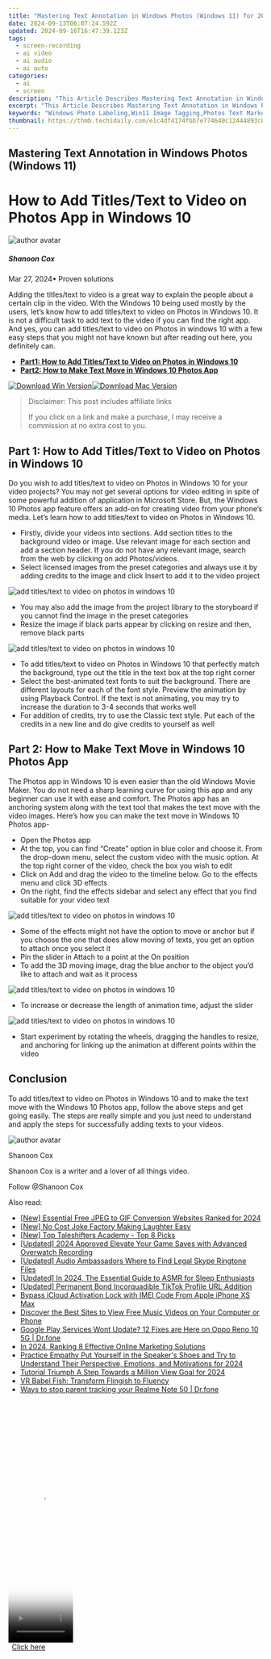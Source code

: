 ```yaml
---
title: "Mastering Text Annotation in Windows Photos (Windows 11) for 2024"
date: 2024-09-13T06:07:24.592Z
updated: 2024-09-16T16:47:39.123Z
tags: 
  - screen-recording
  - ai video
  - ai audio
  - ai auto
categories: 
  - ai
  - screen
description: "This Article Describes Mastering Text Annotation in Windows Photos (Windows 11) for 2024"
excerpt: "This Article Describes Mastering Text Annotation in Windows Photos (Windows 11) for 2024"
keywords: "Windows Photo Labeling,Win11 Image Tagging,Photos Text Markup Guide,Text Highlights in Windows,Photo Note Annotation Tips,Advanced Windows Photos Editing,Windows 11 Photo Tagging Techniques"
thumbnail: https://thmb.techidaily.com/e1c4df4174fbb7e774640c12444893c833b651d1c12bd8c02f2b01f747786c25.jpg
---
```


## Mastering Text Annotation in Windows Photos (Windows 11)

# How to Add Titles/Text to Video on Photos App in Windows 10

![author avatar](https://images.wondershare.com/filmora/article-images/shannon-cox.jpg)

##### Shanoon Cox

 Mar 27, 2024• Proven solutions

Adding the titles/text to video is a great way to explain the people about a certain clip in the video. With the Windows 10 being used mostly by the users, let’s know how to add titles/text to video on Photos in Windows 10\. It is not a difficult task to add text to the video if you can find the right app. And yes, you can add titles/text to video on Photos in windows 10 with a few easy steps that you might not have known but after reading out here, you definitely can.

* [**Part1: How to Add Titles/Text to Video on Photos in Windows 10**](#part1)
* [**Part2: How to Make Text Move in Windows 10 Photos App**](#part2)

[![Download Win Version](https://images.wondershare.com/filmora/guide/download-btn-win.jpg)](https://tools.techidaily.com/wondershare/filmora/download/)[![Download Mac Version](https://images.wondershare.com/filmora/guide/download-btn-mac.jpg)](https://tools.techidaily.com/wondershare/filmora/download/)

>  Disclaimer: This post includes affiliate links
>
>  If you click on a link and make a purchase, I may receive a commission at no extra cost to you.
>

## Part 1: How to Add Titles/Text to Video on Photos in Windows 10

Do you wish to add titles/text to video on Photos in Windows 10 for your video projects? You may not get several options for video editing in spite of some powerful addition of application in Microsoft Store. But, the Windows 10 Photos app feature offers an add-on for creating video from your phone’s media. Let’s learn how to add titles/text to video on Photos in Windows 10.

* Firstly, divide your videos into sections. Add section titles to the background video or image. Use relevant image for each section and add a section header. If you do not have any relevant image, search from the web by clicking on add Photos/videos.
* Select licensed images from the preset categories and always use it by adding credits to the image and click Insert to add it to the video project

![add titles/text to video on photos in windows 10](https://images.wondershare.com/filmora/article-images/add-text-photos-app.jpg)

* You may also add the image from the project library to the storyboard if you cannot find the image in the preset categories
* Resize the image if black parts appear by clicking on resize and then, remove black parts

![add titles/text to video on photos in windows 10](https://images.wondershare.com/filmora/article-images/resize-photos-app.jpg)

* To add titles/text to video on Photos in Windows 10 that perfectly match the background, type out the title in the text box at the top right corner
* Select the best-animated text fonts to suit the background. There are different layouts for each of the font style. Preview the animation by using Playback Control. If the text is not animating, you may try to increase the duration to 3-4 seconds that works well
* For addition of credits, try to use the Classic text style. Put each of the credits in a new line and do give credits to yourself as well

## Part 2: How to Make Text Move in Windows 10 Photos App

The Photos app in Windows 10 is even easier than the old Windows Movie Maker. You do not need a sharp learning curve for using this app and any beginner can use it with ease and comfort. The Photos app has an anchoring system along with the text tool that makes the text move with the video images. Here’s how you can make the text move in Windows 10 Photos app-

* Open the Photos app
* At the top, you can find “Create” option in blue color and choose it. From the drop-down menu, select the custom video with the music option. At the top right corner of the video, check the box you wish to edit
* Click on Add and drag the video to the timeline below. Go to the effects menu and click 3D effects
* On the right, find the effects sidebar and select any effect that you find suitable for your video text

![add titles/text to video on photos in windows 10](https://images.wondershare.com/filmora/article-images/effects-photos.jpg)

* Some of the effects might not have the option to move or anchor but if you choose the one that does allow moving of texts, you get an option to attach once you select it
* Pin the slider in Attach to a point at the On position
* To add the 3D moving image, drag the blue anchor to the object you’d like to attach and wait as it process

![add titles/text to video on photos in windows 10](https://images.wondershare.com/filmora/article-images/attach-effects-photos-min.jpg)

* To increase or decrease the length of animation time, adjust the slider

![add titles/text to video on photos in windows 10](https://images.wondershare.com/filmora/article-images/edit-text-photos.jpg)

* Start experiment by rotating the wheels, dragging the handles to resize, and anchoring for linking up the animation at different points within the video

## Conclusion

To add titles/text to video on Photos in Windows 10 and to make the text move with the Windows 10 Photos app, follow the above steps and get going easily. The steps are really simple and you just need to understand and apply the steps for successfully adding texts to your videos.

![author avatar](https://images.wondershare.com/filmora/article-images/shannon-cox.jpg)

Shanoon Cox

Shanoon Cox is a writer and a lover of all things video.

Follow @Shanoon Cox


<ins class="adsbygoogle"
     style="display:block"
     data-ad-format="autorelaxed"
     data-ad-client="ca-pub-7571918770474297"
     data-ad-slot="1223367746"></ins>



<ins class="adsbygoogle"
     style="display:block"
     data-ad-client="ca-pub-7571918770474297"
     data-ad-slot="8358498916"
     data-ad-format="auto"
     data-full-width-responsive="true"></ins>


<span class="atpl-alsoreadstyle">Also read:</span>
<div><ul>
<li><a href="https://fox-glue.techidaily.com/new-essential-free-jpeg-to-gif-conversion-websites-ranked-for-2024/"><u>[New] Essential Free JPEG to GIF Conversion Websites Ranked for 2024</u></a></li>
<li><a href="https://fox-info.techidaily.com/new-no-cost-joke-factory-making-laughter-easy/"><u>[New] No Cost Joke Factory Making Laughter Easy</u></a></li>
<li><a href="https://fox-glue.techidaily.com/new-top-taleshifters-academy-top-8-picks/"><u>[New] Top Taleshifters Academy - Top 8 Picks</u></a></li>
<li><a href="https://screen-sharing-recording.techidaily.com/updated-2024-approved-elevate-your-game-saves-with-advanced-overwatch-recording/"><u>[Updated] 2024 Approved Elevate Your Game Saves with Advanced Overwatch Recording</u></a></li>
<li><a href="https://fox-glue.techidaily.com/updated-audio-ambassadors-where-to-find-legal-skype-ringtone-files/"><u>[Updated] Audio Ambassadors Where to Find Legal Skype Ringtone Files</u></a></li>
<li><a href="https://fox-glue.techidaily.com/updated-in-2024-the-essential-guide-to-asmr-for-sleep-enthusiasts/"><u>[Updated] In 2024, The Essential Guide to ASMR for Sleep Enthusiasts</u></a></li>
<li><a href="https://fox-glue.techidaily.com/updated-permanent-bond-incorquadible-tiktok-profile-url-addition/"><u>[Updated] Permanent Bond Incorquadible TikTok Profile URL Addition</u></a></li>
<li><a href="https://activate-lock.techidaily.com/bypass-icloud-activation-lock-with-imei-code-from-apple-iphone-xs-max-by-drfone-ios/"><u>Bypass iCloud Activation Lock with IMEI Code From Apple iPhone XS Max</u></a></li>
<li><a href="https://techtrends.techidaily.com/discover-the-best-sites-to-view-free-music-videos-on-your-computer-or-phone/"><u>Discover the Best Sites to View Free Music Videos on Your Computer or Phone</u></a></li>
<li><a href="https://howto.techidaily.com/google-play-services-wont-update-12-fixes-are-here-on-oppo-reno-10-5g-drfone-by-drfone-fix-android-problems-fix-android-problems/"><u>Google Play Services Wont Update? 12 Fixes are Here on Oppo Reno 10 5G | Dr.fone</u></a></li>
<li><a href="https://youtube-sure.techidaily.com/24-ranking-8-effective-online-marketing-solutions/"><u>In 2024, Ranking 8 Effective Online Marketing Solutions</u></a></li>
<li><a href="https://article-files.techidaily.com/practice-empathy-put-yourself-in-the-speakers-shoes-and-try-to-understand-their-perspective-emotions-and-motivations-for-2024/"><u>Practice Empathy Put Yourself in the Speaker's Shoes and Try to Understand Their Perspective, Emotions, and Motivations for 2024</u></a></li>
<li><a href="https://fox-glue.techidaily.com/tutorial-triumph-a-step-towards-a-million-view-goal-for-2024/"><u>Tutorial Triumph A Step Towards a Million View Goal for 2024</u></a></li>
<li><a href="https://mondly-stories.techidaily.com/1719580737207-vr-babel-fish-transform-flingish-to-fluency/"><u>VR Babel Fish: Transform Flingish to Fluency</u></a></li>
<li><a href="https://android-location-track.techidaily.com/ways-to-stop-parent-tracking-your-realme-note-50-drfone-by-drfone-virtual-android/"><u>Ways to stop parent tracking your Realme Note 50 | Dr.fone</u></a></li>
</ul></div>

<!-- affiliate ads begin -->
<span id="1975636">
					<video width="128" height="480" style="cursor:pointer"
           poster="//a.impactradius-go.com/display-clicktoplayimage/1975636.png"
           onclick="if(!this.playClicked){this.play();this.setAttribute('controls',true);this.playClicked=true;}">
	   <source src="//a.impactradius-go.com/display-ad/22993-1975636">
	   <img src="//a.impactradius-go.com/display-clicktoplayimage/1975636.png" style="border: none; height: 100%; width: 100%; object-fit: contain">
	</video>
	<div style="width:80px;text-align:center"><a href="javascript:window.open(decodeURIComponent('https%3A%2F%2Fhomestyler.sjv.io%2Fc%2F5597632%2F1975636%2F22993'), '_blank');void(0);">Click here</a></div>
</span>
<img height="0" width="0" src="https://imp.pxf.io/i/5597632/1975636/22993" style="position:absolute;visibility:hidden;" border="0" />
<!-- affiliate ads end -->

